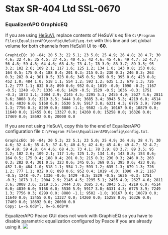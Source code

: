 # Stax SR-404 Ltd SSL-0670
### EqualizerAPO GraphicEQ
If you are using [HeSuVi](https://sourceforge.net/projects/hesuvi/), replace contents of HeSuVi's eq file `C:\Program Files\EqualizerAPO\config\HeSuVi\eq.txt` with this line and set global volume for both channels from HeSuVi UI to **-60**.
```
GraphicEQ: 10 -84; 20 5.3; 22 5.1; 23 5.0; 25 4.9; 26 4.8; 28 4.7; 30 4.6; 32 4.6; 35 4.5; 37 4.5; 40 4.5; 42 4.6; 45 4.6; 49 4.7; 52 4.7; 56 4.8; 59 4.8; 64 4.6; 68 4.3; 73 4.1; 78 3.9; 83 3.7; 89 3.5; 95 3.2; 102 2.6; 109 2.1; 117 1.6; 125 1.2; 134 1.0; 143 0.8; 153 0.6; 164 0.5; 175 0.4; 188 0.4; 201 0.3; 215 0.3; 230 0.3; 246 0.3; 263 0.3; 282 0.4; 301 0.5; 323 0.6; 345 0.5; 369 0.5; 395 0.6; 423 0.8; 452 1.0; 484 1.0; 518 1.1; 554 1.2; 593 1.2; 635 1.3; 679 1.3; 726 1.2; 777 1.1; 832 0.8; 890 0.6; 952 0.4; 1019 -0.0; 1090 -0.2; 1167 -0.5; 1248 -0.7; 1336 -0.6; 1429 -0.5; 1529 -0.5; 1636 -0.3; 1751 -0.3; 1873 1.1; 2004 2.9; 2145 4.5; 2295 5.1; 2455 4.9; 2627 4.6; 2811 3.6; 3008 3.6; 3219 3.5; 3444 3.0; 3685 3.4; 3943 5.3; 4219 6.0; 4514 6.0; 4830 6.0; 5168 6.0; 5530 5.9; 5917 3.8; 6331 4.3; 6775 3.9; 7249 1.3; 7756 0.3; 8299 0.0; 8880 -1.1; 9502 -1.0; 10167 0.0; 10879 0.0; 11640 0.0; 12455 0.0; 13327 0.0; 14260 0.0; 15258 0.0; 16326 0.0; 17469 0.0; 18692 0.0; 20000 0.0
```
If you are not using HeSuVi, copy this to the end of EqualizerAPO configuration file `C:\Program Files\EqualizerAPO\config\config.txt`.
```
GraphicEQ: 10 -84; 20 5.3; 22 5.1; 23 5.0; 25 4.9; 26 4.8; 28 4.7; 30 4.6; 32 4.6; 35 4.5; 37 4.5; 40 4.5; 42 4.6; 45 4.6; 49 4.7; 52 4.7; 56 4.8; 59 4.8; 64 4.6; 68 4.3; 73 4.1; 78 3.9; 83 3.7; 89 3.5; 95 3.2; 102 2.6; 109 2.1; 117 1.6; 125 1.2; 134 1.0; 143 0.8; 153 0.6; 164 0.5; 175 0.4; 188 0.4; 201 0.3; 215 0.3; 230 0.3; 246 0.3; 263 0.3; 282 0.4; 301 0.5; 323 0.6; 345 0.5; 369 0.5; 395 0.6; 423 0.8; 452 1.0; 484 1.0; 518 1.1; 554 1.2; 593 1.2; 635 1.3; 679 1.3; 726 1.2; 777 1.1; 832 0.8; 890 0.6; 952 0.4; 1019 -0.0; 1090 -0.2; 1167 -0.5; 1248 -0.7; 1336 -0.6; 1429 -0.5; 1529 -0.5; 1636 -0.3; 1751 -0.3; 1873 1.1; 2004 2.9; 2145 4.5; 2295 5.1; 2455 4.9; 2627 4.6; 2811 3.6; 3008 3.6; 3219 3.5; 3444 3.0; 3685 3.4; 3943 5.3; 4219 6.0; 4514 6.0; 4830 6.0; 5168 6.0; 5530 5.9; 5917 3.8; 6331 4.3; 6775 3.9; 7249 1.3; 7756 0.3; 8299 0.0; 8880 -1.1; 9502 -1.0; 10167 0.0; 10879 0.0; 11640 0.0; 12455 0.0; 13327 0.0; 14260 0.0; 15258 0.0; 16326 0.0; 17469 0.0; 18692 0.0; 20000 0.0
Copy: L=-6.0dB*l, R=-6.0dB*R
```
EqualizerAPO Peace GUI does not work with GraphicEQ so you have to disable parametric equalization configured by Peace if you are already using it.
![](https://raw.githubusercontent.com/jaakkopasanen/AutoEq/master/results/Headphone.com/innerfidelity/onear/Stax%20SR-404%20Ltd%20SSL-0670/Stax%20SR-404%20Ltd%20SSL-0670.png)

